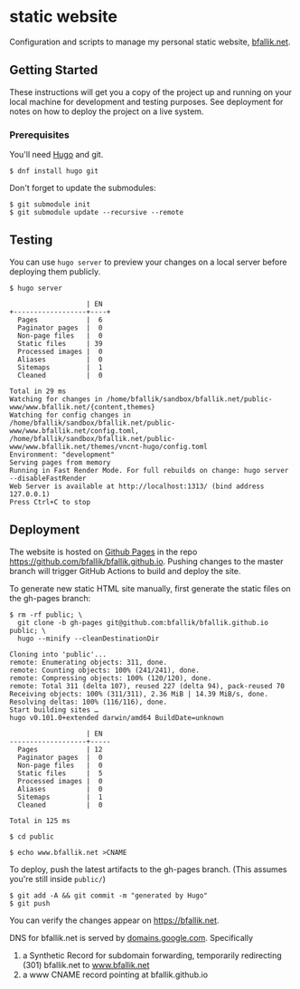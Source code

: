 # static website

Configuration and scripts to manage my personal static website,
[bfallik.net](https://bfallik.net).

## Getting Started

These instructions will get you a copy of the project up and running on
your local machine for development and testing purposes. See deployment
for notes on how to deploy the project on a live system.

### Prerequisites

You'll need [Hugo](https://gohugo.io) and git.

```
$ dnf install hugo git
```

Don't forget to update the submodules:

```
$ git submodule init
$ git submodule update --recursive --remote
```

## Testing

You can use `hugo server` to preview your changes on a local server
before deploying them publicly.

```
$ hugo server

                   | EN
+------------------+----+
  Pages            |  6
  Paginator pages  |  0
  Non-page files   |  0
  Static files     | 39
  Processed images |  0
  Aliases          |  0
  Sitemaps         |  1
  Cleaned          |  0

Total in 29 ms
Watching for changes in /home/bfallik/sandbox/bfallik.net/public-www/www.bfallik.net/{content,themes}
Watching for config changes in /home/bfallik/sandbox/bfallik.net/public-www/www.bfallik.net/config.toml, /home/bfallik/sandbox/bfallik.net/public-www/www.bfallik.net/themes/vncnt-hugo/config.toml
Environment: "development"
Serving pages from memory
Running in Fast Render Mode. For full rebuilds on change: hugo server --disableFastRender
Web Server is available at http://localhost:1313/ (bind address 127.0.0.1)
Press Ctrl+C to stop
```

## Deployment

The website is hosted on [Github Pages](https://pages.github.com/) in the repo https://github.com/bfallik/bfallik.github.io. Pushing changes to the master branch will trigger GitHub Actions to build and deploy the site.

To generate new static HTML site manually, first generate the static files on the gh-pages branch:

```
$ rm -rf public; \
  git clone -b gh-pages git@github.com:bfallik/bfallik.github.io public; \
  hugo --minify --cleanDestinationDir

Cloning into 'public'...
remote: Enumerating objects: 311, done.
remote: Counting objects: 100% (241/241), done.
remote: Compressing objects: 100% (120/120), done.
remote: Total 311 (delta 107), reused 227 (delta 94), pack-reused 70
Receiving objects: 100% (311/311), 2.36 MiB | 14.39 MiB/s, done.
Resolving deltas: 100% (116/116), done.
Start building sites …
hugo v0.101.0+extended darwin/amd64 BuildDate=unknown

                   | EN
-------------------+-----
  Pages            | 12
  Paginator pages  |  0
  Non-page files   |  0
  Static files     |  5
  Processed images |  0
  Aliases          |  0
  Sitemaps         |  1
  Cleaned          |  0

Total in 125 ms

$ cd public

$ echo www.bfallik.net >CNAME
```

To deploy, push the latest artifacts to the gh-pages branch. (This assumes you're still inside `public/`)

```
$ git add -A && git commit -m "generated by Hugo"
$ git push
```

You can verify the changes appear on https://bfallik.net.

DNS for bfallik.net is served by [domains.google.com](https://domains.google.com). Specifically
1. a Synthetic Record for subdomain forwarding, temporarily redirecting (301) bfallik.net to www.bfallik.net
2. a www CNAME record pointing at bfallik.github.io
